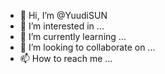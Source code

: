 - 👋 Hi, I’m @YuudiSUN
- 👀 I’m interested in ...
- 🌱 I’m currently learning ...
- 💞️ I’m looking to collaborate on ...
- 📫 How to reach me ...

<!---
YuudiSUN/YuudiSUN is a ✨ special ✨ repository because its `README.md` (this file) appears on your GitHub profile.
You can click the Preview link to take a look at your changes.
--->
